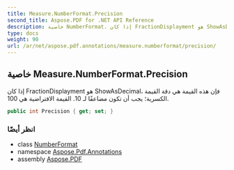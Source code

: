 ```yaml
---
title: Measure.NumberFormat.Precision
second_title: Aspose.PDF for .NET API Reference
description: خاصية NumberFormat. إذا كان FractionDisplayment هو ShowAsDecimal، فإن هذه القيمة هي دقة القيمة الكسرية. يجب أن تكون مضاعفًا لـ 10. القيمة الافتراضية هي 100
type: docs
weight: 90
url: /ar/net/aspose.pdf.annotations/measure.numberformat/precision/
---
```

## خاصية Measure.NumberFormat.Precision

إذا كان FractionDisplayment هو ShowAsDecimal، فإن هذه القيمة هي دقة القيمة الكسرية؛ يجب أن تكون مضاعفًا لـ 10. القيمة الافتراضية هي 100.

```csharp
public int Precision { get; set; }
```

### انظر أيضًا

* class [NumberFormat](../)
* namespace [Aspose.Pdf.Annotations](../../../aspose.pdf.annotations/)
* assembly [Aspose.PDF](../../../)